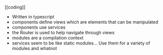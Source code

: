 [[coding]]

 - Written in typescript
 - components define views which are elements that can be manipulated
 - components use services
 - the Router is used to help navigate through views
 - modules are a compilation context
 - services seem to be like static modules... Use them for a variety of modules and whatnot
